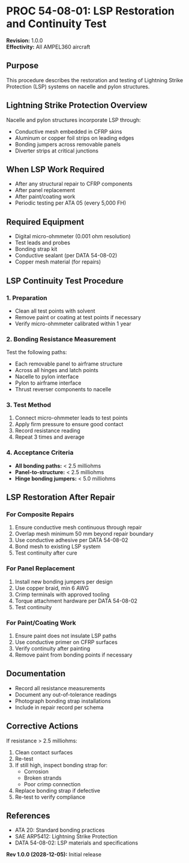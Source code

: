 # PROC 54-08-01: LSP Restoration and Continuity Test

**Revision:** 1.0.0  
**Effectivity:** All AMPEL360 aircraft

## Purpose
This procedure describes the restoration and testing of Lightning Strike Protection (LSP) systems on nacelle and pylon structures.

## Lightning Strike Protection Overview
Nacelle and pylon structures incorporate LSP through:
- Conductive mesh embedded in CFRP skins
- Aluminum or copper foil strips on leading edges
- Bonding jumpers across removable panels
- Diverter strips at critical junctions

## When LSP Work Required
- After any structural repair to CFRP components
- After panel replacement
- After paint/coating work
- Periodic testing per ATA 05 (every 5,000 FH)

## Required Equipment
- Digital micro-ohmmeter (0.001 ohm resolution)
- Test leads and probes
- Bonding strap kit
- Conductive sealant (per DATA 54-08-02)
- Copper mesh material (for repairs)

## LSP Continuity Test Procedure

### 1. Preparation
- Clean all test points with solvent
- Remove paint or coating at test points if necessary
- Verify micro-ohmmeter calibrated within 1 year

### 2. Bonding Resistance Measurement
Test the following paths:
- Each removable panel to airframe structure
- Across all hinges and latch points
- Nacelle to pylon interface
- Pylon to airframe interface
- Thrust reverser components to nacelle

### 3. Test Method
1. Connect micro-ohmmeter leads to test points
2. Apply firm pressure to ensure good contact
3. Record resistance reading
4. Repeat 3 times and average

### 4. Acceptance Criteria
- **All bonding paths:** < 2.5 milliohms
- **Panel-to-structure:** < 2.5 milliohms
- **Hinge bonding jumpers:** < 5.0 milliohms

## LSP Restoration After Repair

### For Composite Repairs
1. Ensure conductive mesh continuous through repair
2. Overlap mesh minimum 50 mm beyond repair boundary
3. Use conductive adhesive per DATA 54-08-02
4. Bond mesh to existing LSP system
5. Test continuity after cure

### For Panel Replacement
1. Install new bonding jumpers per design
2. Use copper braid, min 6 AWG
3. Crimp terminals with approved tooling
4. Torque attachment hardware per DATA 54-08-02
5. Test continuity

### For Paint/Coating Work
1. Ensure paint does not insulate LSP paths
2. Use conductive primer on CFRP surfaces
3. Verify continuity after painting
4. Remove paint from bonding points if necessary

## Documentation
- Record all resistance measurements
- Document any out-of-tolerance readings
- Photograph bonding strap installations
- Include in repair record per schema

## Corrective Actions
If resistance > 2.5 milliohms:
1. Clean contact surfaces
2. Re-test
3. If still high, inspect bonding strap for:
   - Corrosion
   - Broken strands
   - Poor crimp connection
4. Replace bonding strap if defective
5. Re-test to verify compliance

## References
- ATA 20: Standard bonding practices
- SAE ARP5412: Lightning Strike Protection
- DATA 54-08-02: LSP materials and specifications

**Rev 1.0.0 (2028-12-05):** Initial release
